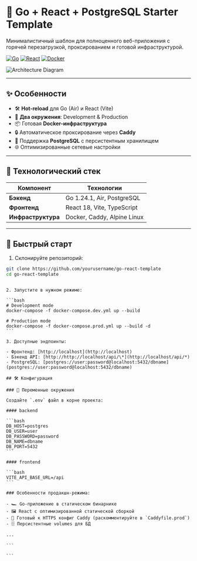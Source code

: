 # 🚀 Go + React + PostgreSQL Starter Template

Минималистичный шаблон для полноценного веб-приложения с горячей перезагрузкой, проксированием и готовой инфраструктурой.

[![Go](https://img.shields.io/badge/Go-1.22+-00ADD8?logo=go)](https://golang.org/)
[![React](https://img.shields.io/badge/React-18+-61DAFB?logo=react)](https://react.dev/)
[![Docker](https://img.shields.io/badge/Docker-3.8+-2496ED?logo=docker)](https://www.docker.com/)

![Architecture Diagram](https://via.placeholder.com/800x400.png?text=Go+➔+React+➔+PostgreSQL+%7C+Caddy+as+reverse+proxy)

---

## ✨ Особенности

- 🛠 **Hot-reload** для Go (Air) и React (Vite)
- 🔄 **Два окружения**: Development & Production
- 📦 Готовая **Docker-инфраструктура**
- 🔒 Автоматическое проксирование через **Caddy**
- 🐘 Поддержка **PostgreSQL** с персистентным хранилищем
- 🌐 Оптимизированные сетевые настройки

---

## 🧰 Технологический стек

| Компонент          | Технологии                  |
| ------------------ | --------------------------- |
| **Бэкенд**         | Go 1.24.1, Air, PostgreSQL  |
| **Фронтенд**       | React 18, Vite, TypeScript  |
| **Инфраструктура** | Docker, Caddy, Alpine Linux |

---

## 🚀 Быстрый старт

1. Склонируйте репозиторий:

```bash
git clone https://github.com/yourusername/go-react-template
cd go-react-template
```

````

2. Запустите в нужном режиме:

```bash
# Development mode
docker-compose -f docker-compose.dev.yml up --build

# Production mode
docker-compose -f docker-compose.prod.yml up --build -d
```

3. Доступные эндпоинты:

- Фронтенд: [http://localhost](http://localhost)
- Бэкенд API: [http://http://localhost/api/\*](http://localhost/api/*)
- PostgreSQL: [postgres://user:password@localhost:5432/dbname](postgres://user:password@localhost:5432/dbname)

## 🛠 Конфигурация

### 🔧 Переменные окружения

Создайте `.env` файл в корне проекта:

#### backend

```bash
DB_HOST=postgres
DB_USER=user
DB_PASSWORD=password
DB_NAME=dbname
DB_PORT=5432
```

#### frontend

```bash
VITE_API_BASE_URL=/api
```

### Особенности продакшн-режима:

- 🏎️ Go-приложение в статическом бинарнике
- 🖼️ React с оптимизированной статической сборкой
- 🔐 Готовый к HTTPS конфиг Caddy (раскомментируйте в `Caddyfile.prod`)
- 🗄️ Персистентные volumes для БД

---

```

```
````

